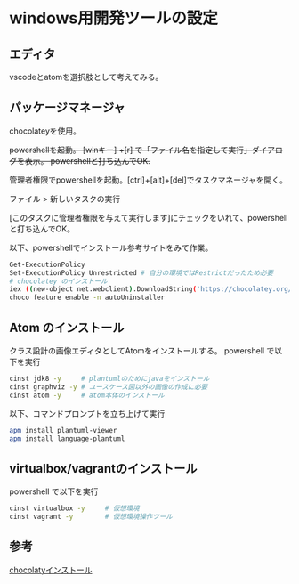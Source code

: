 # windows用開発ツールの設定

## エディタ

vscodeとatomを選択肢として考えてみる。

## パッケージマネージャ

chocolateyを使用。


~~powershellを起動。
[winキー] +[r] で「ファイル名を指定して実行」ダイアログを表示。
powershellと打ち込んでOK.~~

管理者権限でpowershellを起動。[ctrl]+[alt]+[del]でタスクマネージャを開く。

ファイル > 新しいタスクの実行

[このタスクに管理者権限を与えて実行します]にチェックをいれて、powershellと打ち込んでOK。

以下、powershellでインストール参考サイトをみて作業。

```bash
Get-ExecutionPolicy 
Set-ExecutionPolicy Unrestricted # 自分の環境ではRestrictだったため必要
# chocolatey のインストール
iex ((new-object net.webclient).DownloadString('https://chocolatey.org/install.ps1'))
choco feature enable -n autoUninstaller
```

## Atom のインストール

クラス設計の画像エディタとしてAtomをインストールする。
powershell で以下を実行

```bash
cinst jdk8 -y     # plantumlのためにjavaをインストール
cinst graphviz -y # ユースケース図以外の画像の作成に必要
cinst atom -y     # atom本体のインストール
```

以下、コマンドプロンプトを立ち上げて実行

```bash
apm install plantuml-viewer
apm install language-plantuml
```

## virtualbox/vagrantのインストール

powershell で以下を実行

```bash
cinst virtualbox -y     # 仮想環境
cinst vagrant -y        # 仮想環境操作ツール
```


## 参考

[chocolatyインストール][*1]

[*1]:http://qiita.com/kitakitash/items/f62abeb4f103000d0ca2